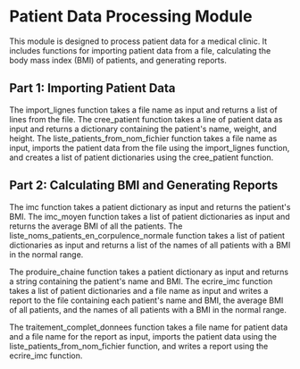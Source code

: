 # Patient Data Processing Module
This module is designed to process patient data for a medical clinic. It includes functions for importing patient data from a file, calculating the body mass index (BMI) of patients, and generating reports.

## Part 1: Importing Patient Data
The import_lignes function takes a file name as input and returns a list of lines from the file. The cree_patient function takes a line of patient data as input and returns a dictionary containing the patient's name, weight, and height. The liste_patients_from_nom_fichier function takes a file name as input, imports the patient data from the file using the import_lignes function, and creates a list of patient dictionaries using the cree_patient function.

## Part 2: Calculating BMI and Generating Reports
The imc function takes a patient dictionary as input and returns the patient's BMI. The imc_moyen function takes a list of patient dictionaries as input and returns the average BMI of all the patients. The liste_noms_patients_en_corpulence_normale function takes a list of patient dictionaries as input and returns a list of the names of all patients with a BMI in the normal range.

The produire_chaine function takes a patient dictionary as input and returns a string containing the patient's name and BMI. The ecrire_imc function takes a list of patient dictionaries and a file name as input and writes a report to the file containing each patient's name and BMI, the average BMI of all patients, and the names of all patients with a BMI in the normal range.

The traitement_complet_donnees function takes a file name for patient data and a file name for the report as input, imports the patient data using the liste_patients_from_nom_fichier function, and writes a report using the ecrire_imc function.



